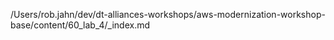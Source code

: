 /Users/rob.jahn/dev/dt-alliances-workshops/aws-modernization-workshop-base/content/60_lab_4/_index.md